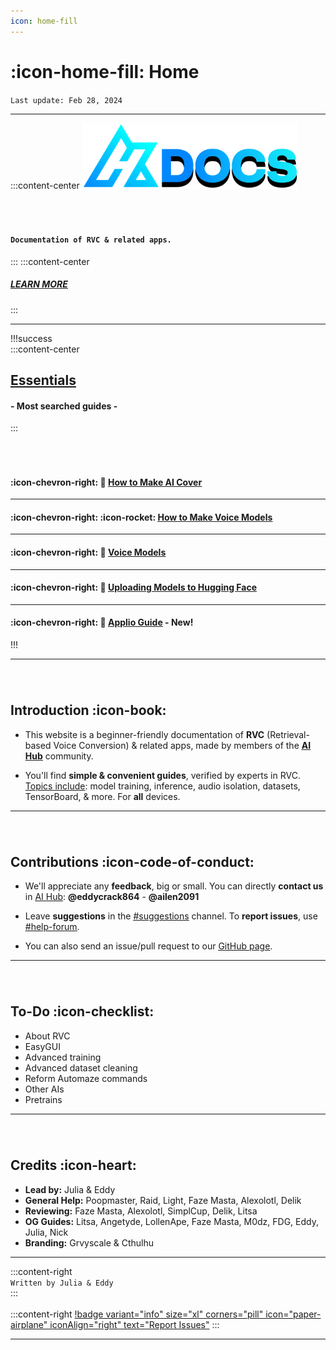```yaml
---
icon: home-fill
---
```

# :icon-home-fill: Home
``Last update: Feb 28, 2024``         
***
:::content-center
<img src=".\img\a.png" alt="image" width="345" height="auto">

###### ‎

#### **``Documentation of RVC & related apps.``**
:::
:::content-center
##### <u>[LEARN MORE](https://aihubdocs.github.io/en/#introduction)</u>
:::

***
!!!success ‎  
:::content-center
## <u>Essentials</u>
#### - Most searched guides -      
:::
###### ‎
#### :icon-chevron-right: 🎵 <u>[How to Make AI Cover](https://aihubdocs.github.io/en/essentials/how-to-make-ai-cover/)</u>
***
#### :icon-chevron-right: :icon-rocket: <u>[How to Make Voice Models](http://aihubdocs.github.io/en/essentials/how-to-make-voice-models/)</u>
***
#### :icon-chevron-right: 💾 <u>[Voice Models](https://aihubdocs.github.io/en/essentials/voice-models/)</u>
***
#### :icon-chevron-right: 🤗 [<u>Uploading Models to Hugging Face](https://aihubdocs.github.io/en/essentials/uploading-models-to-hugging-face/)</u>
***
#### :icon-chevron-right: 🍏 [<u>Applio Guide](http://aihubdocs.github.io/en/rvc/local/applio/)</u> - New!

!!!
***
###### ‎    
## Introduction :icon-book:
- This website is a beginner-friendly documentation of **RVC** (Retrieval-based Voice Conversion) & related apps, made by members of the [<u>**AI Hub**</u>](https://discord.com/invite/aihub) community.

- You'll find **simple & convenient guides**, verified by experts in RVC.       
<u>Topics include</u>: model training, inference, audio isolation, datasets, TensorBoard, & more. For **all** devices.      
***
###### ‎  

## Contributions :icon-code-of-conduct:
- We'll appreciate any **feedback**, big or small. You can directly **contact us** in <u>[AI Hub](https://discord.gg/aihub)</u>: **@eddycrack864** - **@ailen2091**
- Leave **suggestions** in the <u>[#suggestions](https://discord.com/channels/1159260121998827560/1159516963014451302)</u> channel. To **report issues**, use <u>[#help-forum](https://discord.com/channels/1159260121998827560/1192011222023950368)</u>.

- You can also send an issue/pull request to our <u>[GitHub page](https://github.com/AIHubDocs)</u>.
***
###### ‎     
## To-Do :icon-checklist:

- About RVC
- EasyGUI
- Advanced training
- Advanced dataset cleaning
- Reform Automaze commands
- Other AIs
- Pretrains

***
###### ‎      
## Credits :icon-heart:
- **Lead by:** Julia & Eddy       
- **General Help:** Poopmaster, Raid, Light, Faze Masta, Alexolotl, Delik     
- **Reviewing:** Faze Masta, Alexolotl, SimplCup, Delik, Litsa        
- **OG Guides:** Litsa, Angetyde, LollenApe, Faze Masta, M0dz, FDG, Eddy, Julia, Nick  
- **Branding:** Grvyscale & Cthulhu

***
:::content-right    
`Written by Julia & Eddy`      
:::   
‎    
:::content-right
[!badge variant="info" size="xl" corners="pill" icon="paper-airplane" iconAlign="right" text="Report Issues"](http://aihubdocs.github.io/en/#contributions)
::: 
‎     
***
